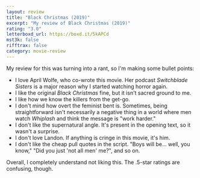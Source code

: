 ```yaml
---
layout: review
title: "Black Christmas (2019)"
excerpt: "My review of Black Christmas (2019)"
rating: "3.0"
letterboxd_url: https://boxd.it/5kAPCd
mst3k: false
rifftrax: false
category: movie-review
---
```


My review for this was turning into a rant, so I'm making some bullet points:

- I love April Wolfe, who co-wrote this movie. Her podcast <i>Switchblade Sisters</i> is a major reason why I started watching horror again.
- I like the original <i>Black Christmas</i> fine, but it isn't sacred ground to me.
- I like how we know the killers from the get-go.
- I don't mind how overt the feminist bent is. Sometimes, being straightforward isn't necessarily a negative thing in a world where men watch <i>Whiplash</i> and think the message is "work harder."
- I don't like the supernatural angle. It's present in the opening text, so it wasn't a surprise.
- I don't love Landon. If anything is cringe in this movie, it's him.
- I don't like the cheap pull quotes in the script. "Boys will be… well, you know," "Did you just 'not all men' me?", and so on.

Overall, I completely understand not liking this. The .5-star ratings are confusing, though.
